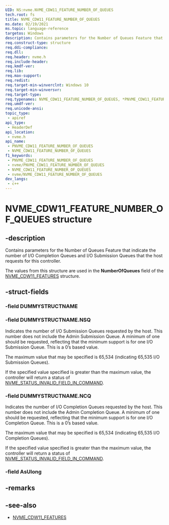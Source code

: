 ```yaml
---
UID: NS:nvme.NVME_CDW11_FEATURE_NUMBER_OF_QUEUES
tech.root: fs
title: NVME_CDW11_FEATURE_NUMBER_OF_QUEUES
ms.date: 02/19/2021
ms.topic: language-reference
targetos: Windows
description: Contains parameters for the Number of Queues Feature that indicate the number of I/O Completion Queues and I/O Submission Queues that the host requests for this controller.
req.construct-type: structure
req.ddi-compliance: 
req.dll: 
req.header: nvme.h
req.include-header: 
req.kmdf-ver: 
req.lib: 
req.max-support: 
req.redist: 
req.target-min-winverclnt: Windows 10
req.target-min-winversvr: 
req.target-type: 
req.typenames: NVME_CDW11_FEATURE_NUMBER_OF_QUEUES, *PNVME_CDW11_FEATURE_NUMBER_OF_QUEUES
req.umdf-ver: 
req.unicode-ansi: 
topic_type:
 - apiref
api_type:
 - HeaderDef
api_location:
 - nvme.h
api_name:
 - PNVME_CDW11_FEATURE_NUMBER_OF_QUEUES
 - NVME_CDW11_FEATURE_NUMBER_OF_QUEUES
f1_keywords:
 - PNVME_CDW11_FEATURE_NUMBER_OF_QUEUES
 - nvme/PNVME_CDW11_FEATURE_NUMBER_OF_QUEUES
 - NVME_CDW11_FEATURE_NUMBER_OF_QUEUES
 - nvme/NVME_CDW11_FEATURE_NUMBER_OF_QUEUES
dev_langs:
 - c++
---
```


# NVME_CDW11_FEATURE_NUMBER_OF_QUEUES structure


## -description

Contains parameters for the Number of Queues Feature that indicate the number of I/O Completion Queues and I/O Submission Queues that the host requests for this controller.

The values from this structure are used in the **NumberOfQueues** field of the [NVME_CDW11_FEATURES](ns-nvme-nvme_cdw11_features.md) structure.

## -struct-fields

### -field DUMMYSTRUCTNAME

### -field DUMMYSTRUCTNAME.NSQ

Indicates the number of I/O Submission Queues requested by the host. This number does not include the Admin Submission Queue. A minimum of one should be requested, reflecting that the minimum support is for one I/O Submission Queue. This is a 0’s based value.

The maximum value that may be specified is 65,534 (indicating 65,535 I/O Submission Queues).

If the specified value specified is greater than the maximum value, the controller will return a status of [NVME_STATUS_INVALID_FIELD_IN_COMMAND](ne-nvme-nvme_status_generic_command_codes.md).

### -field DUMMYSTRUCTNAME.NCQ

Indicates the number of I/O Completion Queues requested by the host. This number does not include the Admin Completion Queue. A minimum of one should be requested, reflecting that the minimum support is for one I/O Completion Queue. This is a 0’s based value. 

The maximum value that may be specified is 65,534 (indicating 65,535 I/O Completion Queues).

If the specified value specified is greater than the maximum value, the controller will return a status of [NVME_STATUS_INVALID_FIELD_IN_COMMAND](ne-nvme-nvme_status_generic_command_codes.md).

### -field AsUlong

## -remarks

## -see-also

- [NVME_CDW11_FEATURES](ns-nvme-nvme_cdw11_features.md)

